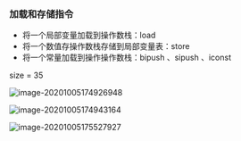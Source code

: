 ### 加载和存储指令

* 将一个局部变量加载到操作数栈：load
* 将一个数值存操作数栈存储到局部变量表：store
* 将一个常量加载到操作操作数栈：bipush 、sipush 、iconst

 size = 35

![image-20201005174926948](https://note-austen-1256667106.cos.ap-beijing.myqcloud.com/2020-10-05-094929.png)

![image-20201005174943164](https://note-austen-1256667106.cos.ap-beijing.myqcloud.com/2020-10-05-094944.png)

![image-20201005175527927](https://note-austen-1256667106.cos.ap-beijing.myqcloud.com/2020-10-05-095529.png)